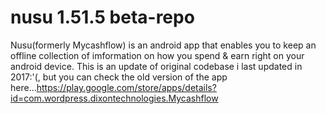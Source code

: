 # nusu 1.51.5 beta-repo
Nusu(formerly Mycashflow) is an android app that enables you to keep an offline collection of imformation on how you spend &amp; earn right on your android device.
This is an update of original codebase i last updated in 2017:'(, but you can check the old version of the app here...https://play.google.com/store/apps/details?id=com.wordpress.dixontechnologies.Mycashflow
